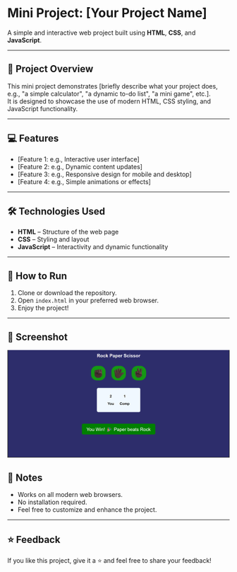 # Mini Project: [Your Project Name]

A simple and interactive web project built using **HTML**, **CSS**, and **JavaScript**.

---

## 🌟 Project Overview

This mini project demonstrates [briefly describe what your project does, e.g., "a simple calculator", "a dynamic to-do list", "a mini game", etc.].  
It is designed to showcase the use of modern HTML, CSS styling, and JavaScript functionality.

---

## 💻 Features

- [Feature 1: e.g., Interactive user interface]
- [Feature 2: e.g., Dynamic content updates]
- [Feature 3: e.g., Responsive design for mobile and desktop]
- [Feature 4: e.g., Simple animations or effects]

---

## 🛠 Technologies Used

- **HTML** – Structure of the web page  
- **CSS** – Styling and layout  
- **JavaScript** – Interactivity and dynamic functionality  

---

## 🚀 How to Run

1. Clone or download the repository.  
2. Open `index.html` in your preferred web browser.  
3. Enjoy the project!  

---

## 📸 Screenshot

![Screenshot](screenshot1.png)  


## 📌 Notes

- Works on all modern web browsers.  
- No installation required.  
- Feel free to customize and enhance the project.  


---

## ⭐ Feedback

If you like this project, give it a ⭐ and feel free to share your feedback!
